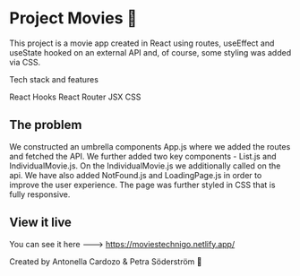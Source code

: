 # Project Movies 🍿
This project is a movie app created in React using routes, useEffect and useState hooked on an external API and, of course, some styling was added via CSS.

Tech stack and features

React Hooks
React Router
JSX
CSS
## The problem

We constructed an umbrella components App.js where we added the routes and fetched the API. We further added two key components - List.js and IndividualMovie.js. On the IndividualMovie.js we additionally called on the api. We have also added NotFound.js and LoadingPage.js in order to improve the user experience. The page was further styled in CSS that is fully responsive.

## View it live 

You can see it here ---> https://moviestechnigo.netlify.app/

Created by Antonella Cardozo & Petra Söderström 🍿